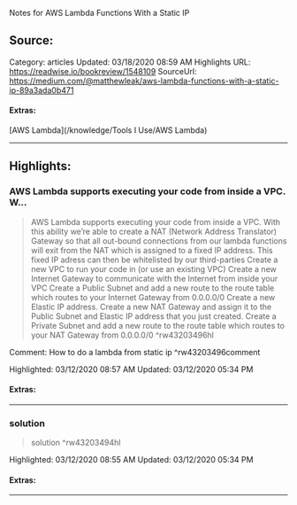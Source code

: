 Notes for AWS Lambda Functions With a Static IP

## Source:
Category: articles
Updated: 03/18/2020 08:59 AM
Highlights URL: https://readwise.io/bookreview/1548109
SourceUrl: https://medium.com/@matthewleak/aws-lambda-functions-with-a-static-ip-89a3ada0b471


#### Extras:
[AWS Lambda](/knowledge/Tools I Use/AWS Lambda)



 
-----
 ## Highlights:

### AWS Lambda supports executing your code from inside a VPC. W...
>AWS Lambda supports executing your code from inside a VPC. With this ability we’re able to create a NAT (Network Address Translator) Gateway so that all out-bound connections from our lambda functions will exit from the NAT which is assigned to a fixed IP address. This fixed IP adress can then be whitelisted by our third-parties
>Create a new VPC to run your code in (or use an existing VPC)
Create a new Internet Gateway to communicate with the Internet from inside your VPC
Create a Public Subnet and add a new route to the route table which routes to your Internet Gateway from 0.0.0.0/0
Create a new Elastic IP address.
Create a new NAT Gateway and assign it to the Public Subnet and Elastic IP address that you just created.
Create a Private Subnet and add a new route to the route table which routes to your NAT Gateway from 0.0.0.0/0 ^rw43203496hl

Comment: How to do a lambda from static ip ^rw43203496comment

Highlighted: 03/12/2020 08:57 AM
Updated: 03/12/2020 05:34 PM


#### Extras:





------

### solution
>solution ^rw43203494hl


Highlighted: 03/12/2020 08:55 AM
Updated: 03/12/2020 05:34 PM


#### Extras:





------

